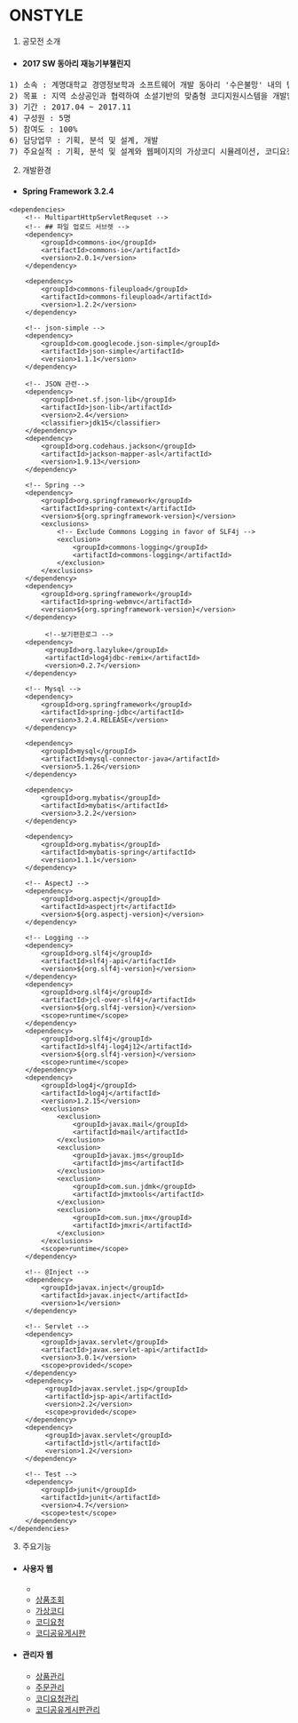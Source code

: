 ONSTYLE
=

1. 공모전 소개
- #### 2017 SW 동아리 재능기부챌린지

<pre>
1) 소속 : 계명대학교 경영정보학과 소프트웨어 개발 동아리 '수은불망' 내의 팀 '하모니'
2) 목표 : 지역 소상공인과 협력하여 소셜기반의 맞춤형 코디지원시스템을 개발함으로써 상권 내 동종업계에서 차별화된 경쟁력 확보
3) 기간 : 2017.04 ~ 2017.11
4) 구성원 : 5명
5) 참여도 : 100%
6) 담당업무 : 기획, 분석 및 설계, 개발
7) 주요실적 : 기획, 분석 및 설계와 웹페이지의 가상코디 시뮬레이션, 코디요청, 코디공유 구현
</pre>

2. 개발환경
- #### Spring Framework 3.2.4
```
<dependencies>	
	<!-- MultipartHttpServletRequset -->
	<!-- ## 파일 업로드 서브렛 -->
	<dependency>
		<groupId>commons-io</groupId>
		<artifactId>commons-io</artifactId>
		<version>2.0.1</version>
	</dependency>

	<dependency>
		<groupId>commons-fileupload</groupId>
		<artifactId>commons-fileupload</artifactId>
		<version>1.2.2</version>
	</dependency>

	<!-- json-simple -->
	<dependency>
		<groupId>com.googlecode.json-simple</groupId>
		<artifactId>json-simple</artifactId>
		<version>1.1.1</version>
	</dependency>

	<!-- JSON 관련-->
	<dependency>
		<groupId>net.sf.json-lib</groupId>
		<artifactId>json-lib</artifactId>
		<version>2.4</version>
		<classifier>jdk15</classifier>	
	</dependency>
	<dependency>
		<groupId>org.codehaus.jackson</groupId>
		<artifactId>jackson-mapper-asl</artifactId>
		<version>1.9.13</version>
	</dependency>

	<!-- Spring -->
	<dependency>
		<groupId>org.springframework</groupId>
		<artifactId>spring-context</artifactId>
		<version>${org.springframework-version}</version>
		<exclusions>
			<!-- Exclude Commons Logging in favor of SLF4j -->
			<exclusion>
				<groupId>commons-logging</groupId>
				<artifactId>commons-logging</artifactId>
			</exclusion>
		</exclusions>
	</dependency>
	<dependency>
		<groupId>org.springframework</groupId>
		<artifactId>spring-webmvc</artifactId>
		<version>${org.springframework-version}</version>
	</dependency>

		 <!--보기편한로그 -->
	<dependency>
		 <groupId>org.lazyluke</groupId>
		 <artifactId>log4jdbc-remix</artifactId>
		 <version>0.2.7</version>
	</dependency>	

	<!-- Mysql -->
	<dependency>
		<groupId>org.springframework</groupId>
		<artifactId>spring-jdbc</artifactId>
		<version>3.2.4.RELEASE</version>
	</dependency>

	<dependency>
		<groupId>mysql</groupId>
		<artifactId>mysql-connector-java</artifactId>
		<version>5.1.26</version>
	</dependency>

	<dependency>
		<groupId>org.mybatis</groupId>
		<artifactId>mybatis</artifactId>
		<version>3.2.2</version>
	</dependency>

	<dependency>
		<groupId>org.mybatis</groupId>
		<artifactId>mybatis-spring</artifactId>
		<version>1.1.1</version>
	</dependency>

	<!-- AspectJ -->
	<dependency>
		<groupId>org.aspectj</groupId>
		<artifactId>aspectjrt</artifactId>
		<version>${org.aspectj-version}</version>
	</dependency>	

	<!-- Logging -->
	<dependency>
		<groupId>org.slf4j</groupId>
		<artifactId>slf4j-api</artifactId>
		<version>${org.slf4j-version}</version>
	</dependency>
	<dependency>
		<groupId>org.slf4j</groupId>
		<artifactId>jcl-over-slf4j</artifactId>
		<version>${org.slf4j-version}</version>
		<scope>runtime</scope>
	</dependency>
	<dependency>
		<groupId>org.slf4j</groupId>
		<artifactId>slf4j-log4j12</artifactId>
		<version>${org.slf4j-version}</version>
		<scope>runtime</scope>
	</dependency>
	<dependency>
		<groupId>log4j</groupId>
		<artifactId>log4j</artifactId>
		<version>1.2.15</version>
		<exclusions>
			<exclusion>
				<groupId>javax.mail</groupId>
				<artifactId>mail</artifactId>
			</exclusion>
			<exclusion>
				<groupId>javax.jms</groupId>
				<artifactId>jms</artifactId>
			</exclusion>
			<exclusion>
				<groupId>com.sun.jdmk</groupId>
				<artifactId>jmxtools</artifactId>
			</exclusion>
			<exclusion>
				<groupId>com.sun.jmx</groupId>
				<artifactId>jmxri</artifactId>
			</exclusion>
		</exclusions>
		<scope>runtime</scope>
	</dependency>

	<!-- @Inject -->
	<dependency>
		<groupId>javax.inject</groupId>
		<artifactId>javax.inject</artifactId>
		<version>1</version>
	</dependency>

	<!-- Servlet -->
	<dependency>
		<groupId>javax.servlet</groupId>
		<artifactId>javax.servlet-api</artifactId>
		<version>3.0.1</version>
		<scope>provided</scope>
	</dependency>
	<dependency>
		 <groupId>javax.servlet.jsp</groupId>
		 <artifactId>jsp-api</artifactId>
		 <version>2.2</version>
		 <scope>provided</scope>
	</dependency>
	<dependency>
		 <groupId>javax.servlet</groupId>
		 <artifactId>jstl</artifactId>
		 <version>1.2</version>
	</dependency>

	<!-- Test -->
	<dependency>
		<groupId>junit</groupId>
		<artifactId>junit</artifactId>
		<version>4.7</version>
		<scope>test</scope>
	</dependency>		
</dependencies>
```

3. 주요기능
- #### 사용자 웹
	* [시연 동영상 URL]:(https://youtu.be/9XtdQrbn8Ag)
	* [상품조회][prodct]
	* [가상코디][virtualCodi]
	* [코디요청][codiReqst]
	* [코디공유게시판][codiShr]

[prodct]:/onStyle/src/main/webapp/WEB-INF/views/consmrView/prodct
[virtualCodi]:/onStyle/src/main/webapp/WEB-INF/views/consmrView/codi/myDressRoom/virtualCodi.jsp
[codiReqst]:/onStyle/src/main/webapp/WEB-INF/views/consmrView/codi/codiReqst
[codiShr]:/onStyle/src/main/webapp/WEB-INF/views/consmrView/codi/codiShr

- #### 관리자 웹

	* [상품관리][admprodct]
	* [주문관리][admordr]
	* [코디요청관리][admcodiReqst]
	* [코디공유게시판관리][admcodiShr]

[admprodct]:/onStyle/src/main/webapp/WEB-INF/views/adminView/prodct
[admordr]:/onStyle/src/main/webapp/WEB-INF/views/adminView/ordr
[admcodiReqst]:/onStyle/src/main/webapp/WEB-INF/views/adminView/codi/codiReqst
[admcodiShr]:/onStyle/src/main/webapp/WEB-INF/views/adminView/codi/codiShr

